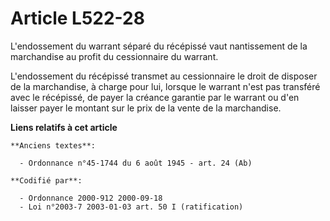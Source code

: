 # Article L522-28

L'endossement du warrant séparé du récépissé vaut nantissement de la marchandise au profit du cessionnaire du warrant.

L'endossement du récépissé transmet au cessionnaire le droit de disposer de la marchandise, à charge pour lui, lorsque le
warrant n'est pas transféré avec le récépissé, de payer la créance garantie par le warrant ou d'en laisser payer le montant
sur le prix de la vente de la marchandise.

**Liens relatifs à cet article**

	**Anciens textes**:

	  - Ordonnance n°45-1744 du 6 août 1945 - art. 24 (Ab)

	**Codifié par**:

	  - Ordonnance 2000-912 2000-09-18
	  - Loi n°2003-7 2003-01-03 art. 50 I (ratification)
